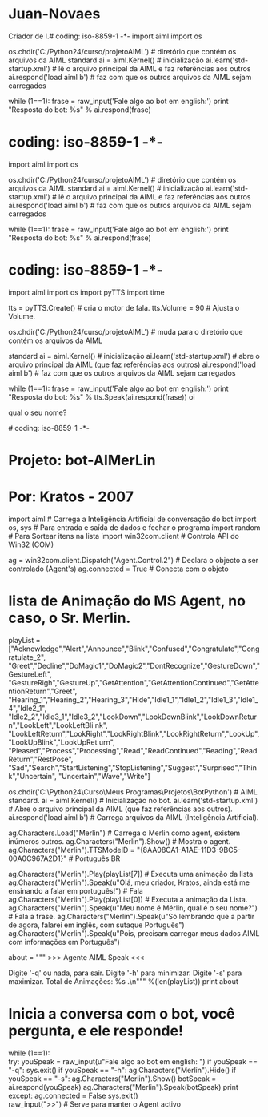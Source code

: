 # Juan-Novaes
Criador de I.# coding: iso-8859-1 -*-
import aiml
import os

os.chdir('C:/Python24/curso/projetoAIML') # diretório que contém os arquivos da AIML standard
ai = aiml.Kernel() # inicialização
ai.learn('std-startup.xml') # lê o arquivo principal da AIML e faz referências aos outros
ai.respond('load aiml b') # faz com que os outros arquivos da AIML sejam carregados

while (1==1):
frase = raw_input('Fale algo ao bot em english:')
print "Resposta do bot: %s" % ai.respond(frase)
# coding: iso-8859-1 -*-
import aiml
import os

os.chdir('C:/Python24/curso/projetoAIML') # diretório que contém os arquivos da AIML standard
ai = aiml.Kernel() # inicialização
ai.learn('std-startup.xml') # lê o arquivo principal da AIML e faz referências aos outros
ai.respond('load aiml b') # faz com que os outros arquivos da AIML sejam carregados

while (1==1):
frase = raw_input('Fale algo ao bot em english:')
print "Resposta do bot: %s" % ai.respond(frase)
# coding: iso-8859-1 -*-
import aiml
import os
import pyTTS
import time

tts = pyTTS.Create() # cria o motor de fala.
tts.Volume = 90 # Ajusta o Volume.

os.chdir('C:/Python24/curso/projetoAIML') # muda para o diretório que contém os arquivos da AIML

standard
ai = aiml.Kernel() # inicialização
ai.learn('std-startup.xml') # abre o arquivo principal da AIML (que faz referências aos outros)
ai.respond('load aiml b') # faz com que os outros arquivos da AIML sejam carregados

while (1==1):
frase = raw_input('Fale algo ao bot em english:')
print "Resposta do bot: %s" % tts.Speak(ai.respond(frase))
<aiml>
<category>
<pattern>oi</pattern>
<template>Ola, tudo bem?</template>
</category>


<category>
<pattern>qual o seu nome?</pattern>
<template>
<random>
<li>Sou chamado de chatterbot</li>
<li>Me chamo chatterbot</li>
<li>Chatterbot</li>
<li>pode me chamar de chatterbot</li>
</random>
</template>
</category>


</aiml># coding: iso-8859-1 -*-
# Projeto: bot-AIMerLin
# Por: Kratos - 2007

import aiml # Carrega a Inteligência Artificial de conversação do bot
import os, sys # Para entrada e saída de dados e fechar o programa
import random # Para Sortear itens na lista
import win32com.client # Controla API do Win32 (COM)

ag = win32com.client.Dispatch("Agent.Control.2") # Declara o objecto a ser controlado (Agent's)
ag.connected = True # Conecta com o objeto

# lista de Animação do MS Agent, no caso, o Sr. Merlin.
playList =["Acknowledge","Alert","Announce","Blink","Confused","Congratulate","Congratulate_2", "Greet","Decline","DoMagic1","DoMagic2","DontRecognize","GestureDown","GestureLeft",
"GestureRigh","GestureUp","GetAttention","GetAttentionContinued","GetAttentionReturn","Greet",
"Hearing_1","Hearing_2","Hearing_3","Hide","Idle1_1","Idle1_2","Idle1_3","Idle1_4","Idle2_1",
"Idle2_2","Idle3_1","Idle3_2","LookDown","LookDownBlink","LookDownReturn","LookLeft","LookLeftBli
nk", "LookLeftReturn","LookRight","LookRightBlink","LookRightReturn","LookUp","LookUpBlink","LookUpRet
urn", "Pleased","Process","Processing","Read","ReadContinued","Reading","ReadReturn","RestPose",
"Sad","Search","StartListening","StopListening","Suggest","Surprised","Think","Uncertain",
"Uncertain","Wave","Write"]

os.chdir('C:\Python24\Curso\Meus Programas\Projetos\BotPython') # AIML standard.
ai = aiml.Kernel() # Inicialização no bot.
ai.learn('std-startup.xml') # Abre o arquivo principal da AIML (que faz referências aos outros).
ai.respond('load aiml b') # Carrega arquivos da AIML (Inteligência Artificial).

ag.Characters.Load("Merlin") # Carrega o Merlin como agent, existem inúmeros outros.
ag.Characters("Merlin").Show() # Mostra o agent.
ag.Characters("Merlin").TTSModeID = "{8AA08CA1-A1AE-11D3-9BC5-00A0C967A2D1}" # Português BR

ag.Characters("Merlin").Play(playList[7]) # Executa uma animação da lista
ag.Characters("Merlin").Speak(u"Olá, meu criador, Kratos, ainda está me ensinando a falar em português!") # Fala
ag.Characters("Merlin").Play(playList[0]) # Executa a animação da Lista.
ag.Characters("Merlin").Speak(u"Meu nome é Mérlin, qual é o seu nome?") # Fala a frase.
ag.Characters("Merlin").Speak(u"Só lembrando que a partir de agora, falarei em inglês, com sutaque Português")
ag.Characters("Merlin").Speak(u"Pois, precisam carregar meus dados AIML com informações em Português")


about = """ >>> Agente AIML Speak <<<

Digite '-q' ou nada, para sair.
Digite '-h' para minimizar.
Digite '-s' para maximizar.
Total de Animações: %s .\n""" %(len(playList))
print about

# Inicia a conversa com o bot, você pergunta, e ele responde!
while (1==1):	
try:
	youSpeak = raw_input(u"Fale algo ao bot em english: ")
	if youSpeak == "-q":
		sys.exit()
	if youSpeak == "-h":
		ag.Characters("Merlin").Hide()
	if youSpeak == "-s":
		ag.Characters("Merlin").Show()
	botSpeak = ai.respond(youSpeak)
	ag.Characters("Merlin").Speak(botSpeak)
	print
except:
	ag.connected = False
	sys.exit()		
raw_input(">>") # Serve para manter o Agent activo
